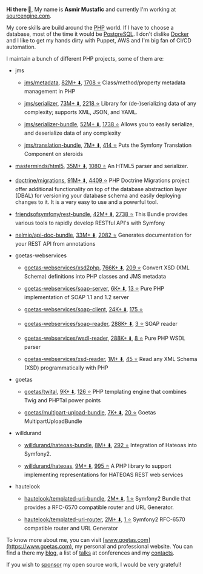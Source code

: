 **Hi there 👋**, My name is **Asmir Mustafic** and 
currently I'm working at [sourcengine.com](https://www.sourcengine.com).

My core skills are build around  the 
[PHP](https://github.com/php/php-src/) world.
If I have to choose a database, most of the time it would be [PostgreSQL](https://www.postgresql.org/). 
I don't dislike [Docker](https://www.docker.com/) and I like to get my hands dirty with Puppet, AWS and I'm 
big fan of CI/CD automation.

I maintain a bunch of different PHP projects, some of them are:

- jms
    - [jms/metadata](https://github.com/schmittjoh/metadata), [82M+ ⬇️](https://packagist.org/packages/jms/metadata), [1708 ⭐](https://github.com/schmittjoh/metadata)
    Class/method/property metadata management in PHP
    
    - [jms/serializer](https://github.com/schmittjoh/serializer), [73M+ ⬇️](https://packagist.org/packages/jms/serializer), [2218 ⭐](https://github.com/schmittjoh/serializer)
    Library for (de-)serializing data of any complexity; supports XML, JSON, and YAML.
    
    - [jms/serializer-bundle](https://github.com/schmittjoh/JMSSerializerBundle), [52M+ ⬇️](https://packagist.org/packages/jms/serializer-bundle), [1738 ⭐](https://github.com/schmittjoh/JMSSerializerBundle)
    Allows you to easily serialize, and deserialize data of any complexity
    
    - [jms/translation-bundle](https://github.com/schmittjoh/JMSTranslationBundle), [7M+ ⬇️](https://packagist.org/packages/jms/translation-bundle), [414 ⭐](https://github.com/schmittjoh/JMSTranslationBundle)
    Puts the Symfony Translation Component on steroids
    
- [masterminds/html5](https://github.com/Masterminds/html5-php), [35M+ ⬇️](https://packagist.org/packages/masterminds/html5), [1080 ⭐](https://github.com/Masterminds/html5-php)
An HTML5 parser and serializer.

- [doctrine/migrations](https://github.com/doctrine/migrations), [91M+ ⬇️](https://packagist.org/packages/doctrine/migrations), [4409 ⭐](https://github.com/doctrine/migrations)
PHP Doctrine Migrations project offer additional functionality on top of the database abstraction layer (DBAL) for versioning your database schema and easily deploying changes to it. It is a very easy to use and a powerful tool.

- [friendsofsymfony/rest-bundle](https://github.com/FriendsOfSymfony/FOSRestBundle), [42M+ ⬇️](https://packagist.org/packages/friendsofsymfony/rest-bundle), [2738 ⭐](https://github.com/FriendsOfSymfony/FOSRestBundle)
This Bundle provides various tools to rapidly develop RESTful API's with Symfony

- [nelmio/api-doc-bundle](https://github.com/nelmio/NelmioApiDocBundle), [33M+ ⬇️](https://packagist.org/packages/nelmio/api-doc-bundle), [2082 ⭐](https://github.com/nelmio/NelmioApiDocBundle)
Generates documentation for your REST API from annotations

- goetas-webservices
    - [goetas-webservices/xsd2php](https://github.com/goetas-webservices/xsd2php), [766K+ ⬇️](https://packagist.org/packages/goetas-webservices/xsd2php), [209 ⭐](https://github.com/goetas-webservices/xsd2php)
    Convert XSD  (XML Schema) definitions into PHP classes and JMS metadata
    
    - [goetas-webservices/soap-server](https://github.com/goetas-webservices/soap-server), [6K+ ⬇️](https://packagist.org/packages/goetas-webservices/soap-server), [13 ⭐](https://github.com/goetas-webservices/soap-server)
    Pure PHP implementation of SOAP 1.1 and 1.2 server
    
    - [goetas-webservices/soap-client](https://github.com/goetas-webservices/soap-client), [24K+ ⬇️](https://packagist.org/packages/goetas-webservices/soap-client), [175 ⭐](https://github.com/goetas-webservices/soap-client)
    - [goetas-webservices/soap-reader](https://github.com/goetas-webservices/soap-reader), [288K+ ⬇️](https://packagist.org/packages/goetas-webservices/soap-reader), [3 ⭐](https://github.com/goetas-webservices/soap-reader)
    SOAP reader
    
    - [goetas-webservices/wsdl-reader](https://github.com/goetas-webservices/wsdl-reader), [288K+ ⬇️](https://packagist.org/packages/goetas-webservices/wsdl-reader), [8 ⭐](https://github.com/goetas-webservices/wsdl-reader)
    Pure PHP WSDL parser
    
    - [goetas-webservices/xsd-reader](https://github.com/goetas-webservices/xsd-reader), [1M+ ⬇️](https://packagist.org/packages/goetas-webservices/xsd-reader), [45 ⭐](https://github.com/goetas-webservices/xsd-reader)
    Read any XML Schema (XSD) programmatically with PHP
    
- goetas
    - [goetas/twital](https://github.com/goetas/twital), [9K+ ⬇️](https://packagist.org/packages/goetas/twital), [126 ⭐](https://github.com/goetas/twital)
    PHP templating engine that combines Twig and PHPTal power points
    
    - [goetas/multipart-upload-bundle](https://github.com/goetas/MultipartUploadBundle), [7K+ ⬇️](https://packagist.org/packages/goetas/multipart-upload-bundle), [20 ⭐](https://github.com/goetas/MultipartUploadBundle)
    Goetas MultipartUploadBundle
    
- willdurand
    - [willdurand/hateoas-bundle](https://github.com/willdurand/BazingaHateoasBundle), [8M+ ⬇️](https://packagist.org/packages/willdurand/hateoas-bundle), [292 ⭐](https://github.com/willdurand/BazingaHateoasBundle)
    Integration of Hateoas into Symfony2.
    
    - [willdurand/hateoas](https://github.com/willdurand/Hateoas), [9M+ ⬇️](https://packagist.org/packages/willdurand/hateoas), [995 ⭐](https://github.com/willdurand/Hateoas)
    A PHP library to support implementing representations for HATEOAS REST web services
    
- hautelook
    - [hautelook/templated-uri-bundle](https://github.com/goetas/TemplatedUriBundle), [2M+ ⬇️](https://packagist.org/packages/hautelook/templated-uri-bundle), [1 ⭐](https://github.com/goetas/TemplatedUriBundle)
    Symfony2 Bundle that provides a RFC-6570 compatible router and URL Generator.
    
    - [hautelook/templated-uri-router](https://github.com/goetas/TemplatedUriRouter), [2M+ ⬇️](https://packagist.org/packages/hautelook/templated-uri-router), [1 ⭐](https://github.com/goetas/TemplatedUriRouter)
    Symfony2 RFC-6570 compatible router and URL Generator
    

To know more about me, you can visit [www.goetas.com](https://www.goetas.com), my personal and professional 
website. You can find a there my [blog](https://www.goetas.com), 
a list of [talks](https://www.goetas.com/talks) at conferences and my [contacts](https://www.goetas.com/contact).

If you wish to [sponsor](https://github.com/sponsors/goetas) my open source work, I would be very grateful!
